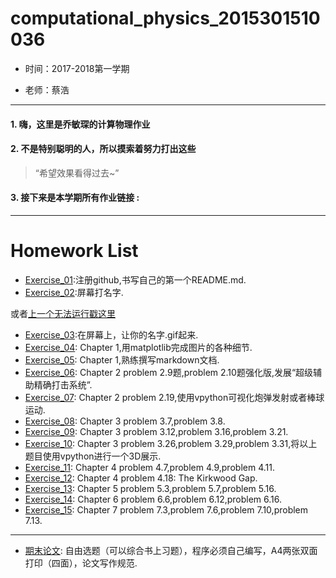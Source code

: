 # computational_physics_2015301510036
* 时间：2017-2018第一学期

* 老师：蔡浩
---

#### 1. 嗨，这里是乔敏琛的计算物理作业
#### 2. 不是特别聪明的人，所以摸索着努力打出这些
> “希望效果看得过去~”
#### 3. 接下来是本学期所有作业链接 :

---
# Homework List

* [Exercise_01](https://github.com/lilyechoC/compuational_physics_2015301510036/blob/master/README.md ):注册github,书写自己的第一个README.md.
* [Exercise_02](https://github.com/lilyechoC/compuational_physics_2015301510036/blob/master/Homework_02.md):屏幕打名字.

或者[上一个无法运行戳这里](https://www.zybuluo.com/lilyechoC/note/885356)
* [Exercise_03](https://github.com/lilyechoC/compuational_physics_2015301510036/blob/master/Homework_03.md):在屏幕上，让你的名字.gif起来.
* [Exercise_04](https://?): Chapter 1,用matplotlib完成图片的各种细节.
* [Exercise_05](https://?): Chapter 1,熟练撰写markdown文档.
* [Exercise_06](https://?): Chapter 2 problem 2.9题,problem 2.10题强化版,发展“超级辅助精确打击系统”.
* [Exercise_07](https://?): Chapter 2 problem 2.19,使用vpython可视化炮弹发射或者棒球运动.
* [Exercise_08](https://?): Chapter 3 problem 3.7,problem 3.8.
* [Exercise_09](https://?): Chapter 3 problem 3.12,problem 3.16,problem 3.21.
* [Exercise_10](https://?): Chapter 3 problem 3.26,problem 3.29,problem 3.31,将以上题目使用vpython进行一个3D展示.
* [Exercise_11](https://?): Chapter 4 problem 4.7,problem 4.9,problem 4.11.
* [Exercise_12](https://?): Chapter 4 problem 4.18: The Kirkwood Gap.
* [Exercise_13](https://?): Chapter 5 problem 5.3,problem 5.7,problem 5.16.
* [Exercise_14](https://?): Chapter 6 problem 6.6,problem 6.12,problem 6.16.
* [Exercise_15](https://?): Chapter 7 problem 7.3,problem 7.6,problem 7.10,problem 7.13.
---
* [期末论文](https://?): 自由选题（可以综合书上习题），程序必须自己编写，A4两张双面打印（四面），论文写作规范.
